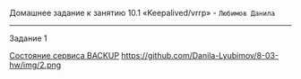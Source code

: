 Домашнее задание к занятию 10.1 «Keepalived/vrrp» - `Любимов Данила`


---
Задание 1

[Состояние сервиса BACKUP](https://github.com/Danila-Lyubimov/8-03-hw/img/1.png)
  https://github.com/Danila-Lyubimov/8-03-hw/img/2.png

